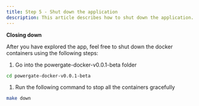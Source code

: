 ```yaml
---
title: Step 5 - Shut down the application
description: This article describes how to shut down the application.
---
```


**Closing down**

After you have explored the app, feel free to shut down the docker containers using the following steps:

1. Go into the powergate-docker-v0.0.1-beta folder

```bash
cd powergate-docker-v0.0.1-beta
```

1. Run the following command to stop all the containers gracefully

```bash
make down
```
